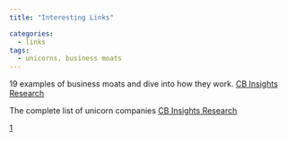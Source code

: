 ```yaml
---
title: "Interesting Links"

categories:
  - links
tags:
  - unicorns, business moats
---
```


19 examples of business moats and dive into how they work. [CB Insights Research](https://www.cbinsights.com/research/report/business-moats-competitive-advantage/)

The complete list of unicorn companies [CB Insights Research](https://www.cbinsights.com/research-unicorn-companies?utm_source=CB+Insights+Newsletter&utm_campaign=19873abc95-newsletter_general_Wed_20201125&utm_medium=email&utm_term=0_9dc0513989-19873abc95-92006145)





[1](https://www.edge.org/event/edge-master-class-2007-daniel-kahneman-a-short-course-in-thinking-about-thinking)